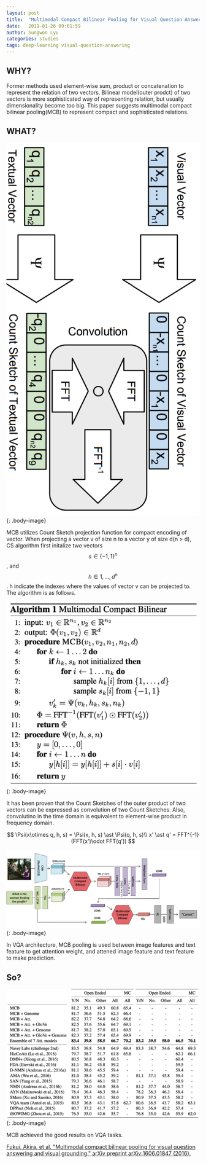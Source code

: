 ```yaml
---
layout: post
title:  "Multimodal Compact Bilinear Pooling for Visual Question Answering and Visual Grounding"
date:   2019-01-26 09:01:59
author: Sungwon Lyu
categories: studies
tags: deep-learning visual-question-answering
---
```

## WHY? 
Former methods used element-wise sum, product or concatenation to represent the relation of two vectors. Bilinear model(outer prodct) of two vectors is more sophisticated way of representing relation, but usually dimensionality become too big. This paper suggests multimodal compact bilinear pooling(MCB) to represent compact and sophisticated relations. 

## WHAT?
![image](/assets/images/mcb1.png){: .body-image}

MCB utilizes Count Sketch projection function for compact encoding of vector. When projecting a vector v of size n to a vector y of size d(n > d), CS algorithm first initalize two vectors $$s \in \{-1, 1\}^n$$, and $$h\in {1,...,d}^n$$. h indicate the indexes where the values of vector v can be projected to. The algorithm is as follows.

![image](/assets/images/mcb2.png){: .body-image}

It has been proven that the Count Sketches of the outer product of two vectors can be expressed as convolution of two Count Sketches. Also, convolutino in the time domain is equivalent to element-wise product in frequency domain. 

$$
\Psi(x\otimes q, h, s) = \Psi(x, h, s) \ast \Psi(q, h, s)\\
x' \ast q' = FFT^{-1}(FFT(x')\odot FFT(q'))
$$

![image](/assets/images/mcb3.png){: .body-image}

In VQA architecture, MCB pooling is used between image features and text feature to get attention weight, and attened image feature and text feature to make prediction. 

## So?
![image](/assets/images/mcb4.png){: .body-image}

MCB achieved the good results on VQA tasks. 

[Fukui, Akira, et al. "Multimodal compact bilinear pooling for visual question answering and visual grounding." arXiv preprint arXiv:1606.01847 (2016).](https://arxiv.org/abs/1606.01847)

